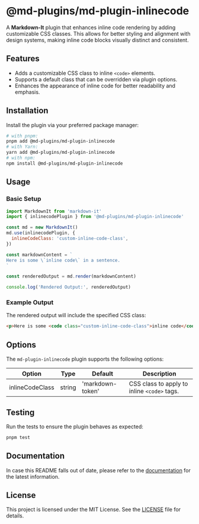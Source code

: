 # @md-plugins/md-plugin-inlinecode

A **Markdown-It** plugin that enhances inline code rendering by adding customizable CSS classes. This allows for better styling and alignment with design systems, making inline code blocks visually distinct and consistent.

## Features

- Adds a customizable CSS class to inline `<code>` elements.
- Supports a default class that can be overridden via plugin options.
- Enhances the appearance of inline code for better readability and emphasis.

## Installation

Install the plugin via your preferred package manager:

```bash
# with pnpm:
pnpm add @md-plugins/md-plugin-inlinecode
# with Yarn:
yarn add @md-plugins/md-plugin-inlinecode
# with npm:
npm install @md-plugins/md-plugin-inlinecode
```

## Usage

### Basic Setup

```js
import MarkdownIt from 'markdown-it'
import { inlinecodePlugin } from '@md-plugins/md-plugin-inlinecode'

const md = new MarkdownIt()
md.use(inlinecodePlugin, {
  inlineCodeClass: 'custom-inline-code-class',
})

const markdownContent = `
Here is some \`inline code\` in a sentence.
`

const renderedOutput = md.render(markdownContent)

console.log('Rendered Output:', renderedOutput)
```

### Example Output

The rendered output will include the specified CSS class:

```html
<p>Here is some <code class="custom-inline-code-class">inline code</code> in a sentence.</p>
```

## Options

The `md-plugin-inlinecode` plugin supports the following options:

| Option          | Type   | Default          | Description                                 |
| --------------- | ------ | ---------------- | ------------------------------------------- |
| inlineCodeClass | string | 'markdown-token' | CSS class to apply to inline `<code>` tags. |

## Testing

Run the tests to ensure the plugin behaves as expected:

```bash
pnpm test
```

## Documentation

In case this README falls out of date, please refer to the [documentation](https://md-plugins.netlify.app/md-plugins/inline-code/overview) for the latest information.

## License

This project is licensed under the MIT License. See the [LICENSE](LICENSE.md) file for details.
